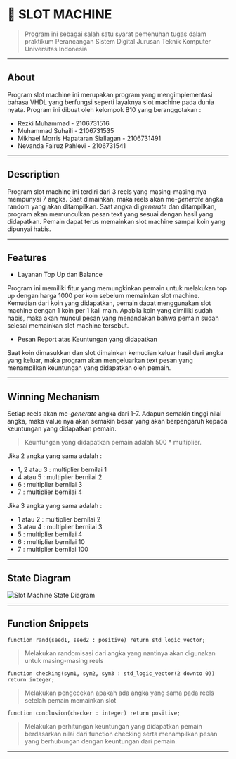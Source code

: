 # 🎰 SLOT MACHINE
> Program ini sebagai salah satu syarat pemenuhan tugas dalam praktikum Perancangan Sistem Digital Jurusan Teknik Komputer Universitas Indonesia
---
## About
Program slot machine ini merupakan program yang mengimplementasi bahasa VHDL yang berfungsi seperti layaknya slot machine pada dunia nyata. Program ini dibuat oleh kelompok B10 yang beranggotakan :

- Rezki Muhammad - 2106731516
- Muhammad Suhaili - 2106731535
- Mikhael Morris Hapataran Siallagan - 2106731491
- Nevanda Fairuz Pahlevi - 2106731541
---
## Description
Program slot machine ini terdiri dari 3 reels yang masing-masing nya mempunyai 7 angka. Saat dimainkan, maka reels akan me-_generate_ angka random yang akan ditampilkan. Saat angka di _generate_ dan ditampilkan, program akan memunculkan pesan text yang sesuai dengan hasil yang didapatkan. Pemain dapat terus memainkan slot machine sampai koin yang dipunyai habis.

---
## Features
- Layanan Top Up dan Balance

Program ini memiliki fitur yang memungkinkan pemain untuk melakukan top up dengan harga 1000 per koin sebelum memainkan slot machine. Kemudian dari koin yang didapatkan, pemain dapat menggunakan slot machine dengan 1 koin per 1 kali main. Apabila koin yang dimiliki sudah habis, maka akan muncul pesan yang menandakan bahwa pemain sudah selesai memainkan slot machine tersebut.

- Pesan Report atas Keuntungan yang didapatkan

Saat koin dimasukkan dan slot dimainkan kemudian keluar hasil dari angka yang keluar, maka program akan mengeluarkan text pesan yang menampilkan keuntungan yang didapatkan oleh pemain.

---
## Winning Mechanism
Setiap reels akan me-_generate_ angka dari 1-7. Adapun semakin tinggi nilai angka, maka value nya akan semakin besar yang akan berpengaruh kepada keuntungan yang didapatkan pemain. 

> Keuntungan yang didapatkan pemain adalah 500 * multiplier.

Jika 2 angka yang sama adalah : 

- 1, 2 atau 3 : multiplier bernilai 1
- 4 atau 5    : multiplier bernilai 2
- 6 : multiplier bernilai 3
- 7 : multiplier bernilai 4

Jika 3 angka yang sama adalah : 
- 1 atau 2 : multiplier bernilai 2
- 3 atau 4 : multiplier bernilai 3
- 5 : multiplier bernilai 4
- 6 : multiplier bernilai 10
- 7 : multiplier bernilai 100

---
## State Diagram
![Slot Machine State Diagram](statediagram.jpg)

---
## Function Snippets
```function rand(seed1, seed2 : positive) return std_logic_vector;```
> Melakukan randomisasi dari angka yang nantinya akan digunakan untuk masing-masing reels

```function checking(sym1, sym2, sym3 : std_logic_vector(2 downto 0)) return integer;```
> Melakukan pengecekan apakah ada angka yang sama pada reels setelah pemain memainkan slot

```function conclusion(checker : integer) return positive;```
> Melakukan perhitungan keuntungan yang didapatkan pemain berdasarkan nilai dari function checking serta menampilkan pesan yang berhubungan dengan keuntungan dari pemain.

---







